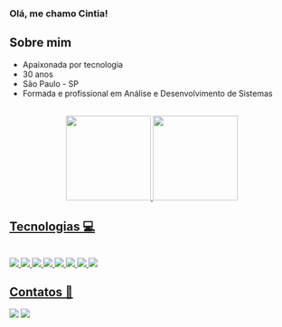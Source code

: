 ### Olá, me chamo Cintia!

## Sobre mim

- Apaixonada por tecnologia
- 30 anos
- São Paulo - SP
- Formada e profissional em Análise e Desenvolvimento de Sistemas



<br>
<div align="center">
<a href="https://github.com/Cih-gentil">
<img height="150em" src="https://github-readme-stats.vercel.app/api?username=Cih-gentil&show_icons=true&theme=onedark&include_all_commits=true&count_private=true"/>
<img height="150em" src="https://github-readme-stats.vercel.app/api/top-langs/?username=Cih-gentil&layout=compact&langs_count=7&theme=onedark"/>
</div>

 ## Tecnologias 💻

 <div style="display: inline_block"><br>
 <img src="https://img.shields.io/badge/Java-ED8B00?style=for-the-badge&logo=java&logoColor=white" />
  <img src="https://img.shields.io/badge/Spring Framework-6DB33F?style=for-the-badge&logo=spring&logoColor=white" />
   <img src="https://img.shields.io/badge/MySQL-00000F?style=for-the-badge&logo=mysql&logoColor=white" />
    <img src="https://img.shields.io/badge/HTML5-E34F26?style=for-the-badge&logo=html5&logoColor=white" />
  <img src="https://img.shields.io/badge/CSS3-1572B6?style=for-the-badge&logo=css3&logoColor=white" />
<img src="https://img.shields.io/badge/Git-E34F26?style=for-the-badge&logo=git&logoColor=white" />
  <img src="https://img.shields.io/badge/Trello-000080?style=for-the-badge&logo=trello&logoColor=white" />
    <img src="https://img.shields.io/badge/Scrum-ADD8E6?style=for-the-badge&logo=scrum&logoColor=white" />
  
 </div>
 
 

 ##

 ## Contatos 📧
 
<div>
 <a href = "mailto:lcintia934@gmail.com" target="_blank"><img src="https://img.shields.io/badge/Gmail-D14836?style=for-the-badge&logo=gmail&logoColor=white"></a>
 <a href="https://www.linkedin.com/in/cih-lucena/" target="_blank"><img src="https://img.shields.io/badge/LinkedIn-0077B5?style=for-the-badge&logo=linkedin&logoColor=white"></a>
                  
</div>

